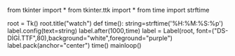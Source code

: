 from tkinter import *
from tkinter.ttk import *
from time import strftime

root = Tk()
root.title("watch")
def time():
    string=strftime('%H:%M:%S:%p')
    label.config(text=string)
    label.after(1000,time)
label = Label(root, font=("DS-DİGİ.TTF",80),background="white",foreground="purple")
label.pack(anchor="center")
time()
mainloop()

